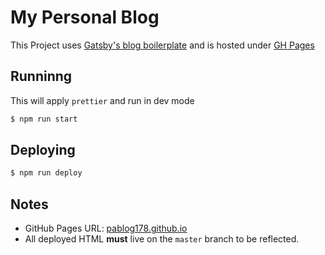 # My Personal Blog

This Project uses [Gatsby's blog boilerplate](https://github.com/gatsbyjs/gatsby-starter-blog) and is hosted under [GH Pages](https://docs.github.com/en/github/working-with-github-pages)

## Runninng

This will apply `prettier` and run in dev mode

```bash
$ npm run start
```

## Deploying

```bash
$ npm run deploy
```

## Notes
* GitHub Pages URL: [pablog178.github.io](https://pablog178.github.io)
* All deployed HTML **must** live on the `master` branch to be reflected.